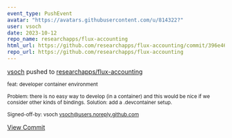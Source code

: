 ```yaml
---
event_type: PushEvent
avatar: "https://avatars.githubusercontent.com/u/814322?"
user: vsoch
date: 2023-10-12
repo_name: researchapps/flux-accounting
html_url: https://github.com/researchapps/flux-accounting/commit/396e462d509c07d6255e5bdec256926450f4b901
repo_url: https://github.com/researchapps/flux-accounting
---
```


<a href='https://github.com/vsoch' target='_blank'>vsoch</a> pushed to <a href='https://github.com/researchapps/flux-accounting' target='_blank'>researchapps/flux-accounting</a>

<small>feat: developer container environment

Problem: there is no easy way to develop (in a container)
and this would be nice if we consider other kinds of bindings.
Solution: add a .devcontainer setup.

Signed-off-by: vsoch <vsoch@users.noreply.github.com></small>

<a href='https://github.com/researchapps/flux-accounting/commit/396e462d509c07d6255e5bdec256926450f4b901' target='_blank'>View Commit</a>